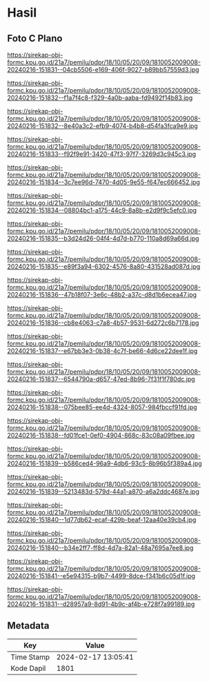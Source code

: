 # Hasil

## Foto C Plano

https://sirekap-obj-formc.kpu.go.id/21a7/pemilu/pdpr/18/10/05/20/09/1810052009008-20240216-151831--04cb5506-e169-406f-9027-b89bb57559d3.jpg

https://sirekap-obj-formc.kpu.go.id/21a7/pemilu/pdpr/18/10/05/20/09/1810052009008-20240216-151832--f1a7f4c8-f329-4a0b-aaba-fd9492f14b83.jpg

https://sirekap-obj-formc.kpu.go.id/21a7/pemilu/pdpr/18/10/05/20/09/1810052009008-20240216-151832--8e40a3c2-efb9-4074-b4b8-d54fa3fca9e9.jpg

https://sirekap-obj-formc.kpu.go.id/21a7/pemilu/pdpr/18/10/05/20/09/1810052009008-20240216-151833--f92f9e91-3420-47f3-97f7-3269d3c945c3.jpg

https://sirekap-obj-formc.kpu.go.id/21a7/pemilu/pdpr/18/10/05/20/09/1810052009008-20240216-151834--3c7ee96d-7470-4d05-9e55-f647ec666452.jpg

https://sirekap-obj-formc.kpu.go.id/21a7/pemilu/pdpr/18/10/05/20/09/1810052009008-20240216-151834--08804bc1-a175-44c9-8a8b-e2d9f9c5efc0.jpg

https://sirekap-obj-formc.kpu.go.id/21a7/pemilu/pdpr/18/10/05/20/09/1810052009008-20240216-151835--b3d24d26-04f4-4d7d-b770-110a8d69a66d.jpg

https://sirekap-obj-formc.kpu.go.id/21a7/pemilu/pdpr/18/10/05/20/09/1810052009008-20240216-151835--e89f3a94-6302-4576-8a80-431528ad087d.jpg

https://sirekap-obj-formc.kpu.go.id/21a7/pemilu/pdpr/18/10/05/20/09/1810052009008-20240216-151836--47b18f07-3e6c-48b2-a37c-d8d1b6ecea47.jpg

https://sirekap-obj-formc.kpu.go.id/21a7/pemilu/pdpr/18/10/05/20/09/1810052009008-20240216-151836--cb8e4063-c7a8-4b57-9531-6d272c6b7178.jpg

https://sirekap-obj-formc.kpu.go.id/21a7/pemilu/pdpr/18/10/05/20/09/1810052009008-20240216-151837--e67bb3e3-0b38-4c7f-be66-4d6ce22dee1f.jpg

https://sirekap-obj-formc.kpu.go.id/21a7/pemilu/pdpr/18/10/05/20/09/1810052009008-20240216-151837--6544790a-d657-47ed-8b96-7f31f1f780dc.jpg

https://sirekap-obj-formc.kpu.go.id/21a7/pemilu/pdpr/18/10/05/20/09/1810052009008-20240216-151838--075bee85-ee4d-4324-8057-984fbccf91fd.jpg

https://sirekap-obj-formc.kpu.go.id/21a7/pemilu/pdpr/18/10/05/20/09/1810052009008-20240216-151838--fd01fce1-0ef0-4904-868c-83c08a09fbee.jpg

https://sirekap-obj-formc.kpu.go.id/21a7/pemilu/pdpr/18/10/05/20/09/1810052009008-20240216-151839--b586ced4-96a9-4db6-93c5-8b96b5f389a4.jpg

https://sirekap-obj-formc.kpu.go.id/21a7/pemilu/pdpr/18/10/05/20/09/1810052009008-20240216-151839--5213483d-579d-44a1-a870-a6a2ddc4687e.jpg

https://sirekap-obj-formc.kpu.go.id/21a7/pemilu/pdpr/18/10/05/20/09/1810052009008-20240216-151840--1d77db62-ecaf-429b-beaf-12aa40e39cb4.jpg

https://sirekap-obj-formc.kpu.go.id/21a7/pemilu/pdpr/18/10/05/20/09/1810052009008-20240216-151840--b34e2ff7-ff8d-4d7a-82a1-48a7695a7ee8.jpg

https://sirekap-obj-formc.kpu.go.id/21a7/pemilu/pdpr/18/10/05/20/09/1810052009008-20240216-151841--e5e94315-b9b7-4499-8dce-f341b6c05d1f.jpg

https://sirekap-obj-formc.kpu.go.id/21a7/pemilu/pdpr/18/10/05/20/09/1810052009008-20240216-151831--d28957a9-8d91-4b9c-af4b-e728f7a99189.jpg


## Metadata

| Key        | Value               |
| ---------- | ------------------- |
| Time Stamp | 2024-02-17 13:05:41 |
| Kode Dapil | 1801                |



